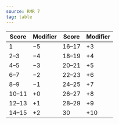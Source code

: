 ```yaml
---
source: RMR 7
tag: table
---
```


|Score|Modifier|Score|Modifier|
|----|------|----|------|
|1|−5|16–17|+3|
|2–3|−4|18–19|+4|
|4–5|−3|20–21|+5|
|6–7|−2|22–23|+6|
|8–9|−1|24–25|+7|
|10–11|+0|26–27|+8|
|12–13|+1|28–29|+9|
|14–15|+2|30|+10|

